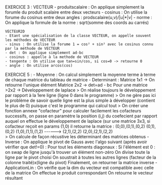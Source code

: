 EXERCICE 3 :
	VECTEUR
	- produitscalaire : On applique simplement la forumle du produit scalaire entre deux vecteurs
	- cosinus : On utilise la forume du cosinus entre deux angles : prodscalaire(u,v)/|u|*|v|
	- norme : On applique la formule de la norme : sqrt(somme des coords au carrés)
	
	VECTEUR2D
	- Etant une spécialisation de la classe VECTEUR, on appelle souvent les méthodes de VECTEUR
	- sinus : On utilise la forume 1 = cos² + sin² avec le cosinus connu par la méthode de VECTEUR
	- det : On applique simplement ad-bc
	- cosinus : appelle à la methode de VECTEUR
	- tengente : On utilise que tan=sin/cos, si cos=0 -> retourne 0
	- angle : On utilise arcos(cos)
	
EXERCICE 5 :
	- Moyenne : On calcul simplement la moyenne terme à terme de chaque matrice du tableau de matrice
	- Determinant :
		Matrice 1x1 -> On retourne l'unique élément
		Matrice 2x2 -> det=ad - bc
		Pour une matrice >2x2 -> Développement de laplace
			> On réalise toujours le développement par rapport à la 1ere ligne (ligne 0 dans le programme)
	        > On ne gère pas ici le problème de savoir quelle ligne est la plus simple à développer (contient le plus de 0) puisque c'est le programme qui calcul tout
			> On créer une fonction annexe "cofacteur" pour calculer facilement les cofacteurs successifs, on passe en paramètre la position (i,j) du coefecient par rapport auquel on effectue le développement de laplace (sur une matrice 3x3, si cofacteur reçoit en params (1,0) il retourne la matrice :
			(0,0),(0,1),(0,2)           (0,1),(0,2)
            (1,0),(1,1),(1,2)  ------>	(2,1),(2,2)
			(2,0),(2,1),(2,2)   
			> On calcule de façon récustive les déterminant des matrices obtenus
	- Inverse :
		On applique le pivot de Gauss avec l'algo suivant (après avoir vérifier que det!=0) :
			Pour tout les éléments diagonaux :
				Si l'élément est 0 : on swap de ligne jusqu'à trouver un élément non-zéro
				On divise toute la ligne par le pivot choisi
				On soustrait à toutes les autres lignes (facteur de la colonne traité)x(ligne du pivot)
			Finalement, on retourner la matrice inverse
	- ApplicationLin :
		On vérifie que la dim du vecteur est compatible avec celle de la matrice
		On effectue le produit correspondant
		On retourne le vecteur résultant